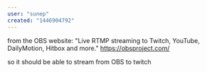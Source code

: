 ```yaml
---
user: "sunep"
created: "1446904792"
---
```


from the OBS website: "Live RTMP streaming to Twitch, YouTube, DailyMotion, Hitbox and more." https://obsproject.com/

so it should be able to stream from OBS to twitch
